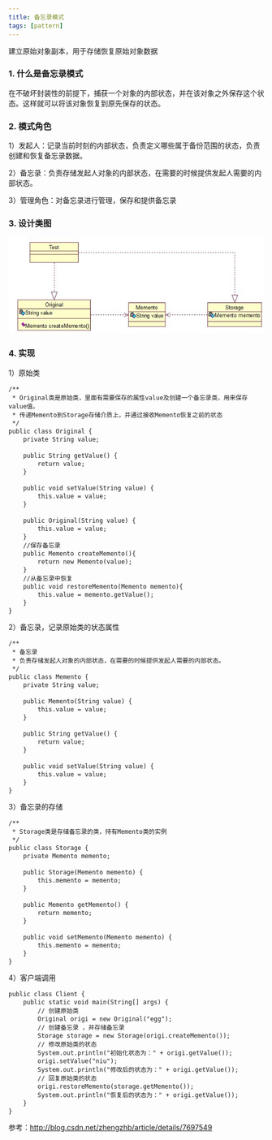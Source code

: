 ```yaml
---
title: 备忘录模式
tags: [pattern]
---
```


建立原始对象副本，用于存储恢复原始对象数据

### 1. 什么是备忘录模式
在不破坏封装性的前提下，捕获一个对象的内部状态，并在该对象之外保存这个状态。这样就可以将该对象恢复到原先保存的状态。

### 2. 模式角色
1）发起人：记录当前时刻的内部状态，负责定义哪些属于备份范围的状态，负责创建和恢复备忘录数据。

2）备忘录：负责存储发起人对象的内部状态，在需要的时候提供发起人需要的内部状态。

3）管理角色：对备忘录进行管理，保存和提供备忘录

### 3. 设计类图

![](/images/java_pattern/memento/memento.jpg)

### 4. 实现
1）原始类

```
/**
 * Original类是原始类，里面有需要保存的属性value及创建一个备忘录类，用来保存value值。
 * 传递Memento到Storage存储介质上，并通过接收Memento恢复之前的状态
 */
public class Original {
    private String value;  
    
    public String getValue() {  
        return value;  
    }  
  
    public void setValue(String value) {  
        this.value = value;  
    }  
  
    public Original(String value) {  
        this.value = value;  
    }  
    //保存备忘录
    public Memento createMemento(){  
        return new Memento(value);
    }  
    //从备忘录中恢复
    public void restoreMemento(Memento memento){  
        this.value = memento.getValue();  
    }
}
```

2）备忘录，记录原始类的状态属性

```
/**
 * 备忘录
 * 负责存储发起人对象的内部状态，在需要的时候提供发起人需要的内部状态。
 */
public class Memento {
    private String value;  
      
    public Memento(String value) {  
        this.value = value;  
    }  
  
    public String getValue() {  
        return value;  
    }  
  
    public void setValue(String value) {  
        this.value = value;  
    }
}
```

3）备忘录的存储

```
/**
 * Storage类是存储备忘录的类，持有Memento类的实例
 */
public class Storage {
    private Memento memento;  
    
    public Storage(Memento memento) {
        this.memento = memento;  
    }  
  
    public Memento getMemento() {  
        return memento;  
    }  
  
    public void setMemento(Memento memento) {  
        this.memento = memento;  
    }
}
```

4）客户端调用

```
public class Client {
    public static void main(String[] args) {  
        // 创建原始类  
        Original origi = new Original("egg");  
        // 创建备忘录 ，并存储备忘录
        Storage storage = new Storage(origi.createMemento());  
        // 修改原始类的状态  
        System.out.println("初始化状态为：" + origi.getValue());  
        origi.setValue("niu");  
        System.out.println("修改后的状态为：" + origi.getValue());  
        // 回复原始类的状态  
        origi.restoreMemento(storage.getMemento());
        System.out.println("恢复后的状态为：" + origi.getValue());
    }  
}
```

参考：http://blog.csdn.net/zhengzhb/article/details/7697549
